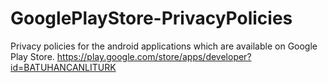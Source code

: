 # GooglePlayStore-PrivacyPolicies
Privacy policies for the android applications which are available on Google Play Store.
https://play.google.com/store/apps/developer?id=BATUHANCANLITURK
